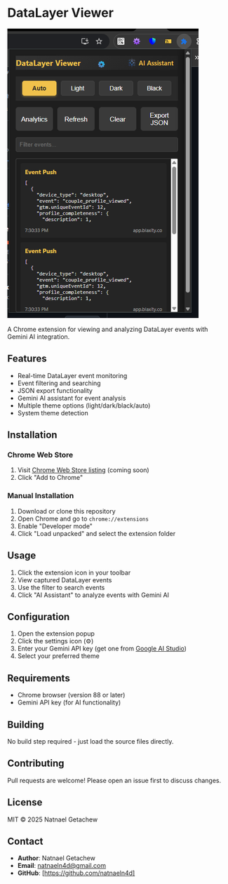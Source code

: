 # DataLayer Viewer 

![Extension Screenshot](screenshot.png)

A Chrome extension for viewing and analyzing DataLayer events with Gemini AI integration.

## Features

- Real-time DataLayer event monitoring
- Event filtering and searching
- JSON export functionality
- Gemini AI assistant for event analysis
- Multiple theme options (light/dark/black/auto)
- System theme detection

## Installation

### Chrome Web Store

1. Visit [Chrome Web Store listing](#) (coming soon)
2. Click "Add to Chrome"

### Manual Installation

1. Download or clone this repository
2. Open Chrome and go to `chrome://extensions`
3. Enable "Developer mode"
4. Click "Load unpacked" and select the extension folder

## Usage

1. Click the extension icon in your toolbar
2. View captured DataLayer events
3. Use the filter to search events
4. Click "AI Assistant" to analyze events with Gemini AI

## Configuration

1. Open the extension popup
2. Click the settings icon (⚙️)
3. Enter your Gemini API key (get one from [Google AI Studio](https://ai.google.dev/))
4. Select your preferred theme

## Requirements

- Chrome browser (version 88 or later)
- Gemini API key (for AI functionality)

## Building

No build step required - just load the source files directly.

## Contributing

Pull requests are welcome! Please open an issue first to discuss changes.

## License

MIT © 2025 Natnael Getachew

## Contact

- **Author**: Natnael Getachew
- **Email**: [natnaeln4d@gmail.com](mailto:natnaeln4d@gmail.com)
- **GitHub**: [https://github.com/natnaeln4d]
